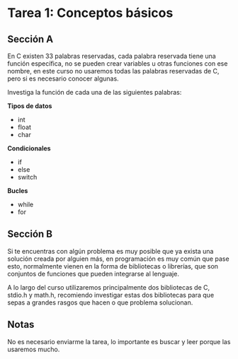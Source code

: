 # Tarea 1: Conceptos básicos

## Sección A

En C existen 33 palabras reservadas, cada palabra reservada tiene una función específica, no se pueden crear variables u otras funciones con ese nombre, en este curso no usaremos todas las palabras reservadas de C, pero si es necesario conocer algunas.

Investiga la función de cada una de las siguientes palabras:

**Tipos de datos**

- int
- float
- char

**Condicionales**

- if
- else
- switch

**Bucles**

- while
- for

## Sección B

Si te encuentras con algún problema es muy posible que ya exista una solución creada por alguien más, en programación es muy común que pase esto, normalmente vienen en la forma de bibliotecas o librerías, que son conjuntos de funciones que pueden integrarse al lenguaje.

A lo largo del curso utilizaremos principalmente dos bibliotecas de C, stdio.h y math.h, recomiendo investigar estas dos bibliotecas para que sepas a grandes rasgos que hacen o que problema solucionan.

## Notas

No es necesario enviarme la tarea, lo importante es buscar y leer porque las usaremos mucho.
